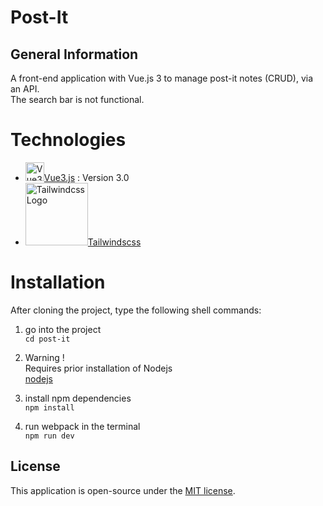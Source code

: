 # Post-It

## General Information
A front-end application with Vue.js 3 to manage post-it notes (CRUD), via an API.  
The search bar is not functional.  

# Technologies  
* <img src="https://vue3-fr.netlify.app/logo.png" width="30" alt="Vue3js Logo">[Vue3.js](https://vue3-fr.netlify.app/guide/migration/introduction.html) : Version 3.0
* <img src="https://cdn.tealfeed.com/articles/content-images/62f4025dde3f9a8b1dedc06f/1660158733560.jpeg" width="100" alt="Tailwindcss Logo">[Tailwindscss](https://tailwindcss.com/)


# Installation  
After cloning the project, type the following shell commands:   

1. go into the project  
`cd post-it`

2. Warning !  
Requires prior installation of Nodejs   
[nodejs](https://nodejs.org/en/)   

3. install npm dependencies  
`npm install`

4. run webpack in the terminal  
`npm run dev`

## License
This application is open-source under the [MIT license](https://opensource.org/licenses/MIT).  

